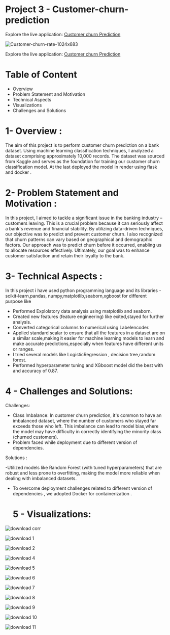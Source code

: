 # Project 3 - Customer-churn-prediction

Explore the live application: [Customer churn Prediction](https://customer-churn-0nsq.onrender.com/)


![Customer-churn-rate-1024x683](https://github.com/Karanmanolaa/Customer-churn-prediction/assets/144649975/86508d72-08b4-4d3b-995d-1898f629d992)

Explore the live application: [Customer churn Prediction](https://customer-churn-0nsq.onrender.com/)

# Table of Content
- Overview
- Problem Statement and Motivation
- Technical Aspects
- Visualizations
- Challenges and Solutions

# 1- Overview :
The aim of this project is to perform customer churn prediction on a bank dataset. Using machine learning classification techniques, I analyzed a dataset comprising approximately 10,000 records. The dataset was sourced from Kaggle and serves as the foundation for training our customer churn classification model. At the last deployed the model in render using flask and docker .

# 2- Problem Statement and Motivation :
In this project, I aimed to tackle a significant issue in the banking industry – customers leaving. This is a crucial problem because it can seriously affect a bank's revenue and financial stability. By utilizing data-driven techniques, our objective was to predict and prevent customer churn. I also recognized that churn patterns can vary based on geographical and demographic factors. Our approach was to predict churn before it occurred, enabling us to allocate resources effectively. Ultimately, our goal was to enhance customer satisfaction and retain their loyalty to the bank.


# 3- Technical Aspects :
In this project i have used python programming language and its libraries - scikit-learn,pandas, numpy,matplotlib,seaborn,xgboost for different purpose like
- Performed Explolatory data analysis using matplotlib and seaborn.
- Created new features (feature engineering) like exited,stayed for further analysis.
- Converted categorical columns to numerical using Labelencoder.
- Applied standard scalar to ensure that all the features in a dataset are on a similar scale,making it easier for machine learning models to learn and make accurate predictions,especially when features have different units or ranges.
- I tried several models like LogisticRegression , decision tree,random forest.
- Performed hyperparameter tuning and XGboost model did the best with and accuracy of 0.87.

# 4 - Challenges and Solutions:
Challenges:

- Class Imbalance: In customer churn prediction, it's common to have an imbalanced dataset, where the number of customers who stayed far exceeds those who left.
This imbalance can lead to model bias,where the model may have difficulty in correctly identifying the minority class (churned customers).
- Problem faced while deployment due to different version of dependencies.

Solutions :

-Utilized models like Random Forest (with tuned hyperparameters) that are robust and less prone to overfitting, making the model more reliable when dealing with imbalanced datasets.
- To overcome deployment challenges related to different version of dependencies , we adopted Docker for containerization .

  

  # 5 - Visualizations:


![download corr](https://github.com/Karanmanolaa/Customer-churn-prediction/assets/144649975/7d81b86f-b82d-4bf0-b1eb-cda87cae338a)

  ![download 1](https://github.com/Karanmanolaa/Customer-churn-prediction/assets/144649975/3473d1d8-7ee8-4ee5-a1dd-ea7cc575c740)

![download 2](https://github.com/Karanmanolaa/Customer-churn-prediction/assets/144649975/4042efc0-8a88-43d5-9a2e-93cf63fb44a7)


![download 4](https://github.com/Karanmanolaa/Customer-churn-prediction/assets/144649975/0da4bf98-5119-44bd-a383-38ac80f07ef8)


![download 5](https://github.com/Karanmanolaa/Customer-churn-prediction/assets/144649975/efe7a44e-9eab-4f99-a1b4-368ccdeeafea)


![download 6](https://github.com/Karanmanolaa/Customer-churn-prediction/assets/144649975/7a1a0da7-aaa9-4180-9534-a75ecdd5bbc5)


![download 7](https://github.com/Karanmanolaa/Customer-churn-prediction/assets/144649975/e70d41fd-01ab-436e-8f56-efdd8de9b6b5)


![download 8](https://github.com/Karanmanolaa/Customer-churn-prediction/assets/144649975/5a8c0219-346f-4cea-8ce5-98f944c4277a)


![download 9](https://github.com/Karanmanolaa/Customer-churn-prediction/assets/144649975/6df2114f-764b-410a-a129-73549053b746)


![download 10](https://github.com/Karanmanolaa/Customer-churn-prediction/assets/144649975/9203dd40-c0ab-46b0-b61a-d0fd3e48e6c3)


![download 11](https://github.com/Karanmanolaa/Customer-churn-prediction/assets/144649975/f838dd7d-31a0-4d67-b5fe-c841957e650d)











  
